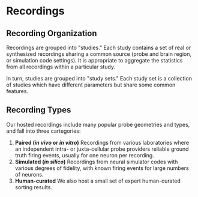 # Recordings

## Recording Organization

Recordings are grouped into "studies." Each study contains a set of real or synthesized
recordings sharing a common source (probe and brain region, or simulation code
settings). It is appropriate to aggregate the statistics from all recordings within a
particular study.

In turn, studies are grouped into "study sets." Each study set is a collection of studies
which have different parameters but share some common features.

## Recording Types

Our hosted recordings include many popular probe geometries and types, and fall
into three cartegories:

1. **Paired (*in vivo* or *in vitro*)** Recordings from various laboratories
where an independent intra- or juxta-cellular probe providers reliable ground
truth firing events, usually for one neuron per recording.
1. **Simulated (*in silico*)** Recordings from neural simulator codes with
various degrees of fidelity, with known firing events for large numbers of
neurons.
1. **Human-curated** We also host a small set of expert human-curated sorting results.
